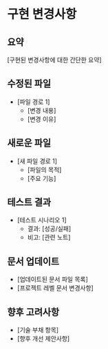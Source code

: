 # 구현 변경사항

## 요약

[구현된 변경사항에 대한 간단한 요약]

## 수정된 파일

- [파일 경로 1]
  - [변경 내용]
  - [변경 이유]

## 새로운 파일

- [새 파일 경로 1]
  - [파일의 목적]
  - [주요 기능]

## 테스트 결과

- [테스트 시나리오 1]
  - 결과: [성공/실패]
  - 비고: [관련 노트]

## 문서 업데이트

- [업데이트된 문서 파일 목록]
- [프로젝트 레벨 문서 변경사항]

## 향후 고려사항

- [기술 부채 항목]
- [향후 개선 제안사항]

